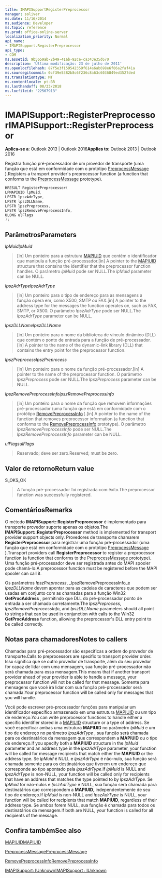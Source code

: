 ```yaml
---
title: IMAPISupportRegisterPreprocessor
manager: soliver
ms.date: 11/16/2014
ms.audience: Developer
ms.topic: reference
ms.prod: office-online-server
localization_priority: Normal
api_name:
- IMAPISupport.RegisterPreprocessor
api_type:
- COM
ms.assetid: 9b5659ab-2b49-41ab-92ce-ca343e35d670
description: 'Última modificação: 23 de julho de 2011'
ms.openlocfilehash: 87f5e3f159542359f614a6ab698e6f06a2faf41a
ms.sourcegitcommit: 0cf39e5382b8c6f236c8a63c6036849ed3527ded
ms.translationtype: MT
ms.contentlocale: pt-BR
ms.lasthandoff: 08/23/2018
ms.locfileid: "22567913"
---
```

# <a name="imapisupportregisterpreprocessor"></a><span data-ttu-id="0e2eb-103">IMAPISupport::RegisterPreprocessor</span><span class="sxs-lookup"><span data-stu-id="0e2eb-103">IMAPISupport::RegisterPreprocessor</span></span>

  
  
<span data-ttu-id="0e2eb-104">**Aplica-se a**: Outlook 2013 | Outlook 2016</span><span class="sxs-lookup"><span data-stu-id="0e2eb-104">**Applies to**: Outlook 2013 | Outlook 2016</span></span> 
  
<span data-ttu-id="0e2eb-105">Registra função pré-processador de um provedor de transporte (uma função que está em conformidade com o protótipo [PreprocessMessage](preprocessmessage.md) ).</span><span class="sxs-lookup"><span data-stu-id="0e2eb-105">Registers a transport provider's preprocessor function (a function that conforms to the [PreprocessMessage](preprocessmessage.md) prototype).</span></span> 
  
```cpp
HRESULT RegisterPreprocessor(
LPMAPIUID lpMuid,
LPSTR lpszAdrType,
LPSTR lpszDLLName,
LPSTR lpszPreprocess,
LPSTR lpszRemovePreprocessInfo,
ULONG ulFlags
);
```

## <a name="parameters"></a><span data-ttu-id="0e2eb-106">Parâmetros</span><span class="sxs-lookup"><span data-stu-id="0e2eb-106">Parameters</span></span>

 <span data-ttu-id="0e2eb-107">_lpMuid_</span><span class="sxs-lookup"><span data-stu-id="0e2eb-107">_lpMuid_</span></span>
  
> <span data-ttu-id="0e2eb-108">[in] Um ponteiro para a estrutura [MAPIUID](mapiuid.md) que contém o identificador que manipula a função pré-processador.</span><span class="sxs-lookup"><span data-stu-id="0e2eb-108">[in] A pointer to the [MAPIUID](mapiuid.md) structure that contains the identifier that the preprocessor function handles.</span></span> <span data-ttu-id="0e2eb-109">O parâmetro _lpMuid_ pode ser NULL.</span><span class="sxs-lookup"><span data-stu-id="0e2eb-109">The  _lpMuid_ parameter can be NULL.</span></span> 
    
 <span data-ttu-id="0e2eb-110">_lpszAdrType_</span><span class="sxs-lookup"><span data-stu-id="0e2eb-110">_lpszAdrType_</span></span>
  
> <span data-ttu-id="0e2eb-111">[in] Um ponteiro para o tipo de endereço para as mensagens a função opera em, como X500, SMTP ou FAX.</span><span class="sxs-lookup"><span data-stu-id="0e2eb-111">[in] A pointer to the address type for the messages the function operates on, such as FAX, SMTP, or X500.</span></span> <span data-ttu-id="0e2eb-112">O parâmetro _lpszAdrType_ pode ser NULL.</span><span class="sxs-lookup"><span data-stu-id="0e2eb-112">The  _lpszAdrType_ parameter can be NULL.</span></span> 
    
 <span data-ttu-id="0e2eb-113">_lpszDLLName_</span><span class="sxs-lookup"><span data-stu-id="0e2eb-113">_lpszDLLName_</span></span>
  
> <span data-ttu-id="0e2eb-114">[in] Um ponteiro para o nome da biblioteca de vínculo dinâmico (DLL) que contém o ponto de entrada para a função de pré-processador.</span><span class="sxs-lookup"><span data-stu-id="0e2eb-114">[in] A pointer to the name of the dynamic-link library (DLL) that contains the entry point for the preprocessor function.</span></span>
    
 <span data-ttu-id="0e2eb-115">_lpszPreprocess_</span><span class="sxs-lookup"><span data-stu-id="0e2eb-115">_lpszPreprocess_</span></span>
  
> <span data-ttu-id="0e2eb-116">[in] Um ponteiro para o nome da função pré-processador.</span><span class="sxs-lookup"><span data-stu-id="0e2eb-116">[in] A pointer to the name of the preprocessor function.</span></span> <span data-ttu-id="0e2eb-117">O parâmetro _lpszPreprocess_ pode ser NULL.</span><span class="sxs-lookup"><span data-stu-id="0e2eb-117">The  _lpszPreprocess_ parameter can be NULL.</span></span> 
    
 <span data-ttu-id="0e2eb-118">_lpszRemovePreprocessInfo_</span><span class="sxs-lookup"><span data-stu-id="0e2eb-118">_lpszRemovePreprocessInfo_</span></span>
  
> <span data-ttu-id="0e2eb-119">[in] Um ponteiro para o nome da função que removem informações pré-processador (uma função que está em conformidade com o protótipo [RemovePreprocessInfo](removepreprocessinfo.md) ).</span><span class="sxs-lookup"><span data-stu-id="0e2eb-119">[in] A pointer to the name of the function that removes preprocessor information (a function that conforms to the [RemovePreprocessInfo](removepreprocessinfo.md) prototype).</span></span> <span data-ttu-id="0e2eb-120">O parâmetro _lpszRemovePreprocessInfo_ pode ser NULL.</span><span class="sxs-lookup"><span data-stu-id="0e2eb-120">The  _lpszRemovePreprocessInfo_ parameter can be NULL.</span></span> 
    
 <span data-ttu-id="0e2eb-121">_ulFlags_</span><span class="sxs-lookup"><span data-stu-id="0e2eb-121">_ulFlags_</span></span>
  
> <span data-ttu-id="0e2eb-122">Reservado; deve ser zero.</span><span class="sxs-lookup"><span data-stu-id="0e2eb-122">Reserved; must be zero.</span></span>
    
## <a name="return-value"></a><span data-ttu-id="0e2eb-123">Valor de retorno</span><span class="sxs-lookup"><span data-stu-id="0e2eb-123">Return value</span></span>

<span data-ttu-id="0e2eb-124">S_OK</span><span class="sxs-lookup"><span data-stu-id="0e2eb-124">S_OK</span></span> 
  
> <span data-ttu-id="0e2eb-125">A função pré-processador foi registrada com êxito.</span><span class="sxs-lookup"><span data-stu-id="0e2eb-125">The preprocessor function was successfully registered.</span></span>
    
## <a name="remarks"></a><span data-ttu-id="0e2eb-126">Comentários</span><span class="sxs-lookup"><span data-stu-id="0e2eb-126">Remarks</span></span>

<span data-ttu-id="0e2eb-127">O método **IMAPISupport::RegisterPreprocessor** é implementado para transporte provedor suporte apenas os objetos.</span><span class="sxs-lookup"><span data-stu-id="0e2eb-127">The **IMAPISupport::RegisterPreprocessor** method is implemented for transport provider support objects only.</span></span> <span data-ttu-id="0e2eb-128">Provedores de transporte chamarem **RegisterPreprocessor** para registrar uma função pré-processador (uma função que está em conformidade com o protótipo [PreprocessMessage](preprocessmessage.md) ).</span><span class="sxs-lookup"><span data-stu-id="0e2eb-128">Transport providers call **RegisterPreprocessor** to register a preprocessor function (a function that conforms to the [PreprocessMessage](preprocessmessage.md) prototype).</span></span> <span data-ttu-id="0e2eb-129">Uma função pré-processador deve ser registrada antes do MAPI spooler pode chamá-lo.</span><span class="sxs-lookup"><span data-stu-id="0e2eb-129">A preprocessor function must be registered before the MAPI spooler can call it.</span></span> 
  
<span data-ttu-id="0e2eb-130">Os parâmetros _lpszPreprocess_, _lpszRemovePreprocessInfo_e _lpszDLLName_ devem apontar para as cadeias de caracteres que podem ser usadas em conjunto com as chamadas para a função Win32 **GetProcAddress** , permitindo que DLL do pré-processador ponto de entrada a ser chamado corretamente.</span><span class="sxs-lookup"><span data-stu-id="0e2eb-130">The  _lpszPreprocess_,  _lpszRemovePreprocessInfo_, and  _lpszDLLName_ parameters should all point to strings that can be used in conjunction with calls to the Win32 **GetProcAddress** function, allowing the preprocessor's DLL entry point to be called correctly.</span></span> 
  
## <a name="notes-to-callers"></a><span data-ttu-id="0e2eb-131">Notas para chamadores</span><span class="sxs-lookup"><span data-stu-id="0e2eb-131">Notes to callers</span></span>

<span data-ttu-id="0e2eb-132">Chamadas para pré-processador são específicas a ordem do provedor de transporte.</span><span class="sxs-lookup"><span data-stu-id="0e2eb-132">Calls to preprocessors are specific to transport provider order.</span></span> <span data-ttu-id="0e2eb-133">Isso significa que se outro provedor de transporte, além do seu provedor for capaz de lidar com uma mensagem, sua função pré-processador não será chamada para essa mensagem.</span><span class="sxs-lookup"><span data-stu-id="0e2eb-133">This means that if another transport provider ahead of your provider is able to handle a message, your preprocessor function will not be called for that message.</span></span> <span data-ttu-id="0e2eb-134">Somente para mensagens que você irá lidar com sua função pré-processador será chamada.</span><span class="sxs-lookup"><span data-stu-id="0e2eb-134">Your preprocessor function will be called only for messages that you will handle.</span></span>
  
<span data-ttu-id="0e2eb-135">Você pode escrever pré-processador funções para manipular um identificador específico armazenado em uma estrutura [MAPIUID](mapiuid.md) ou um tipo de endereço.</span><span class="sxs-lookup"><span data-stu-id="0e2eb-135">You can write preprocessor functions to handle either a specific identifier stored in a [MAPIUID](mapiuid.md) structure or a type of address.</span></span> <span data-ttu-id="0e2eb-136">Se você especificar ambas uma estrutura **MAPIUID** no parâmetro _lpMuid_ e um tipo de endereço no parâmetro _lpszAdrType_ , sua função será chamada para os destinatários da mensagem que correspondem a **MAPIUID** ou o tipo de endereço.</span><span class="sxs-lookup"><span data-stu-id="0e2eb-136">If you specify both a **MAPIUID** structure in the  _lpMuid_ parameter and an address type in the  _lpszAdrType_ parameter, your function will be called for message recipients that match either the **MAPIUID** or the address type.</span></span> <span data-ttu-id="0e2eb-137">Se _lpMuid_ é NULL e _lpszAdrType_ é não-nulo, sua função será chamada somente para os destinatários que tiverem um endereço que corresponde ao tipo apontado pela _lpszAdrType_.</span><span class="sxs-lookup"><span data-stu-id="0e2eb-137">If  _lpMuid_ is NULL and  _lpszAdrType_ is non-NULL, your function will be called only for recipients that have an address that matches the type pointed to by  _lpszAdrType_.</span></span> <span data-ttu-id="0e2eb-138">Se _lpMuid_ for não-nulos e _lpszAdrType_ é NULL, sua função será chamada para destinatários que correspondem a **MAPIUID**, independentemente de seu tipo de endereço.</span><span class="sxs-lookup"><span data-stu-id="0e2eb-138">If  _lpMuid_ is non-NULL and  _lpszAdrType_ is NULL, your function will be called for recipients that match **MAPIUID**, regardless of their address type.</span></span> <span data-ttu-id="0e2eb-139">Se ambos forem NULL, sua função é chamada para todos os destinatários da mensagem.</span><span class="sxs-lookup"><span data-stu-id="0e2eb-139">If both are NULL, your function is called for all recipients of the message.</span></span>
  
## <a name="see-also"></a><span data-ttu-id="0e2eb-140">Confira também</span><span class="sxs-lookup"><span data-stu-id="0e2eb-140">See also</span></span>



[<span data-ttu-id="0e2eb-141">MAPIUID</span><span class="sxs-lookup"><span data-stu-id="0e2eb-141">MAPIUID</span></span>](mapiuid.md)
  
[<span data-ttu-id="0e2eb-142">PreprocessMessage</span><span class="sxs-lookup"><span data-stu-id="0e2eb-142">PreprocessMessage</span></span>](preprocessmessage.md)
  
[<span data-ttu-id="0e2eb-143">RemovePreprocessInfo</span><span class="sxs-lookup"><span data-stu-id="0e2eb-143">RemovePreprocessInfo</span></span>](removepreprocessinfo.md)
  
[<span data-ttu-id="0e2eb-144">IMAPISupport: IUnknown</span><span class="sxs-lookup"><span data-stu-id="0e2eb-144">IMAPISupport : IUnknown</span></span>](imapisupportiunknown.md)

